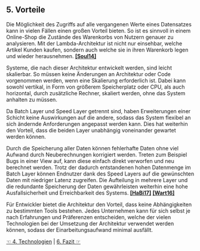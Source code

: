 ## 5. Vorteile
Die Möglichkeit des Zugriffs auf alle vergangenen Werte eines Datensatzes kann in vielen Fällen einen großen Vorteil bieten. So ist es sinnvoll in einem Online-Shop die Zustände des Warenkorbs von Nutzern genauer zu analysieren. Mit der Lambda-Architektur ist nicht nur einsehbar, welche Artikel Kunden kaufen, sondern auch welche sie in ihren Warenkorb legen und wieder herausnehmen. [**[Soul14]**](7_Literaturverzeichnis.md)  

Systeme, die nach dieser Architektur entwickelt werden, sind leicht skalierbar. So müssen keine Änderungen an Architektur oder Code vorgenommen werden, wenn eine Skalierung erforderlich ist. Dabei kann sowohl vertikal, in Form von größerem Speicherplatz oder CPU, als auch horizontal, durch zusätzliche Rechner, skaliert werden, ohne das System anhalten zu müssen.  

Da Batch Layer und Speed Layer getrennt sind, haben Erweiterungen einer Schicht keine Auswirkungen auf die andere, sodass das System flexibel an sich ändernde Anforderungen angepasst werden kann. Dies hat weiterhin den Vorteil, dass die beiden Layer unabhängig voneinander gewartet werden können. 

Durch die Speicherung aller Daten können fehlerhafte Daten ohne viel Aufwand durch Neuberechnungen korrigiert werden. Treten zum Beispiel Bugs in einer View auf, kann diese einfach direkt verworfen und neu berechnet werden. Trotz der dadurch entstandenen hohen Datenmenge im Batch Layer können Endnutzer dank des Speed Layers auf die gewünschten Daten mit niedriger Latenz zugreifen. Die Aufteilung in mehrere Layer und die redundante Speicherung der Daten gewährleisten weiterhin eine hohe Ausfallsicherheit und Erreichbarkeit des Systems. 
[**[HaBi17]**](7_Literaturverzeichnis.md) [**[Wart16]**](7_Literaturverzeichnis.md)  

Für Entwickler bietet die Architektur den Vorteil, dass keine Abhängigkeiten zu bestimmten Tools bestehen. Jedes Unternehmen kann für sich selbst je nach Erfahrungen und Präferenzen entscheiden, welche der vielen Technologien bei der Umsetzung der Architektur verwendet werden können, sodass der Einarbeitungsaufwand minimal ausfällt.

[☜ 4. Technologien](4_Technologien.md)
   |   [6. Fazit ☞](6_Fazit.md)
